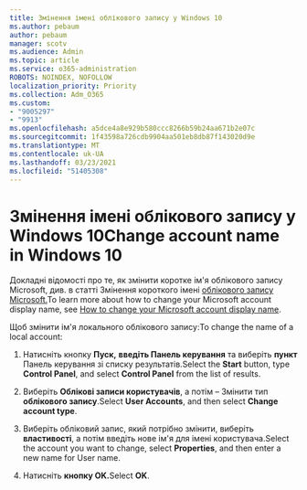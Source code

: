 ```yaml
---
title: Змінення імені облікового запису у Windows 10
ms.author: pebaum
author: pebaum
manager: scotv
ms.audience: Admin
ms.topic: article
ms.service: o365-administration
ROBOTS: NOINDEX, NOFOLLOW
localization_priority: Priority
ms.collection: Adm_O365
ms.custom:
- "9005297"
- "9913"
ms.openlocfilehash: a5dce4a8e929b580ccc8266b59b24aa671b2e07c
ms.sourcegitcommit: 1f43598a726cdb9904aa501eb8db87f143020d9e
ms.translationtype: MT
ms.contentlocale: uk-UA
ms.lasthandoff: 03/23/2021
ms.locfileid: "51405308"
---
```

# <a name="change-account-name-in-windows-10"></a><span data-ttu-id="2772b-102">Змінення імені облікового запису у Windows 10</span><span class="sxs-lookup"><span data-stu-id="2772b-102">Change account name in Windows 10</span></span>

<span data-ttu-id="2772b-103">Докладні відомості про те, як змінити коротке ім'я облікового запису Microsoft, див. в статті Змінення короткого імені [облікового запису Microsoft.](https://support.microsoft.com/account-billing/how-to-change-your-microsoft-account-display-name-917b1d70-5915-d04e-243a-a618f96ef1d5)</span><span class="sxs-lookup"><span data-stu-id="2772b-103">To learn more about how to change your Microsoft account display name, see [How to change your Microsoft account display name](https://support.microsoft.com/account-billing/how-to-change-your-microsoft-account-display-name-917b1d70-5915-d04e-243a-a618f96ef1d5).</span></span>

<span data-ttu-id="2772b-104">Щоб змінити ім'я локального облікового запису:</span><span class="sxs-lookup"><span data-stu-id="2772b-104">To change the name of a local account:</span></span>

1. <span data-ttu-id="2772b-105">Натисніть кнопку **Пуск,** **введіть Панель керування** та виберіть **пункт** Панель керування зі списку результатів.</span><span class="sxs-lookup"><span data-stu-id="2772b-105">Select the **Start** button, type **Control Panel**, and select **Control Panel** from the list of results.</span></span>

1. <span data-ttu-id="2772b-106">Виберіть **Облікові записи користувачів**, а потім – Змінити тип **облікового запису**.</span><span class="sxs-lookup"><span data-stu-id="2772b-106">Select **User Accounts**, and then select **Change account type**.</span></span>

1. <span data-ttu-id="2772b-107">Виберіть обліковий запис, який потрібно змінити, виберіть **властивості**, а потім введіть нове ім'я для імені користувача.</span><span class="sxs-lookup"><span data-stu-id="2772b-107">Select the account you want to change, select **Properties**, and then enter a new name for User name.</span></span>

1. <span data-ttu-id="2772b-108">Натисніть **кнопку OK.**</span><span class="sxs-lookup"><span data-stu-id="2772b-108">Select **OK**.</span></span>
